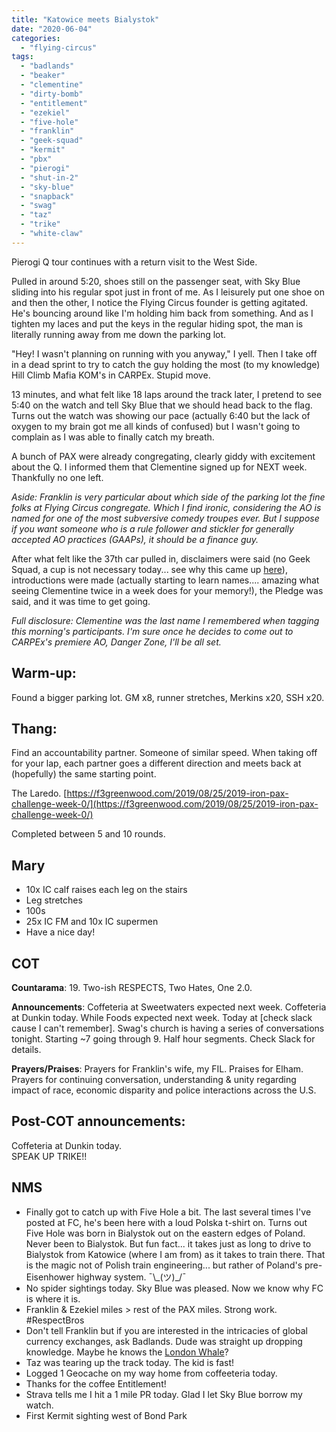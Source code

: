 ```yaml
---
title: "Katowice meets Bialystok"
date: "2020-06-04"
categories: 
  - "flying-circus"
tags: 
  - "badlands"
  - "beaker"
  - "clementine"
  - "dirty-bomb"
  - "entitlement"
  - "ezekiel"
  - "five-hole"
  - "franklin"
  - "geek-squad"
  - "kermit"
  - "pbx"
  - "pierogi"
  - "shut-in-2"
  - "sky-blue"
  - "snapback"
  - "swag"
  - "taz"
  - "trike"
  - "white-claw"
---
```


Pierogi Q tour continues with a return visit to the West Side.

Pulled in around 5:20, shoes still on the passenger seat, with Sky Blue sliding into his regular spot just in front of me. As I leisurely put one shoe on and then the other, I notice the Flying Circus founder is getting agitated. He's bouncing around like I'm holding him back from something. And as I tighten my laces and put the keys in the regular hiding spot, the man is literally running away from me down the parking lot.

"Hey! I wasn't planning on running with you anyway," I yell. Then I take off in a dead sprint to try to catch the guy holding the most (to my knowledge) Hill Climb Mafia KOM's in CARPEx. Stupid move.

13 minutes, and what felt like 18 laps around the track later, I pretend to see 5:40 on the watch and tell Sky Blue that we should head back to the flag. Turns out the watch was showing our pace (actually 6:40 but the lack of oxygen to my brain got me all kinds of confused) but I wasn't going to complain as I was able to finally catch my breath.

A bunch of PAX were already congregating, clearly giddy with excitement about the Q. I informed them that Clementine signed up for NEXT week. Thankfully no one left.

_Aside: Franklin is very particular about which side of the parking lot the fine folks at Flying Circus congregate. Which I find ironic, considering the AO is named for one of the most subversive comedy troupes ever. But I suppose if you want someone who is a rule follower and stickler for generally accepted AO practices (GAAPs), it should be a finance guy._

After what felt like the 37th car pulled in, disclaimers were said (no Geek Squad, a cup is not necessary today... see why this came up [here](https://f3carpex.com/2020/06/02/field-of-drunk-rocks/)), introductions were made (actually starting to learn names.... amazing what seeing Clementine twice in a week does for your memory!), the Pledge was said, and it was time to get going.

_Full disclosure: Clementine was the last name I remembered when tagging this morning's participants. I'm sure once he decides to come out to CARPEx's premiere AO, Danger Zone, I'll be all set._

## Warm-up:

Found a bigger parking lot. GM x8, runner stretches, Merkins x20, SSH x20.

## Thang:

Find an accountability partner. Someone of similar speed. When taking off for your lap, each partner goes a different direction and meets back at (hopefully) the same starting point.

The Laredo. [https://f3greenwood.com/2019/08/25/2019-iron-pax-challenge-week-0/](https://f3greenwood.com/2019/08/25/2019-iron-pax-challenge-week-0/)

Completed between 5 and 10 rounds.

## Mary

- 10x IC calf raises each leg on the stairs
- Leg stretches
- 100s
- 25x IC FM and 10x IC supermen
- Have a nice day!

## COT

**Countarama**: 19. Two-ish RESPECTS, Two Hates, One 2.0.

**Announcements**: Coffeteria at Sweetwaters expected next week. Coffeteria at Dunkin today. While Foods expected next week. Today at \[check slack cause I can't remember\]. Swag's church is having a series of conversations tonight. Starting ~7 going through 9. Half hour segments. Check Slack for details.

**Prayers/Praises**: Prayers for Franklin's wife, my FIL. Praises for Elham. Prayers for continuing conversation, understanding & unity regarding impact of race, economic disparity and police interactions across the U.S.

## Post-COT announcements:

Coffeteria at Dunkin today.  
SPEAK UP TRIKE!!

## NMS

- Finally got to catch up with Five Hole a bit. The last several times I've posted at FC, he's been here with a loud Polska t-shirt on. Turns out Five Hole was born in Bialystok out on the eastern edges of Poland. Never been to Bialystok. But fun fact... it takes just as long to drive to Bialystok from Katowice (where I am from) as it takes to train there. That is the magic not of Polish train engineering... but rather of Poland's pre-Eisenhower highway system. ¯\\\_(ツ)\_/¯
- No spider sightings today. Sky Blue was pleased. Now we know why FC is where it is.
- Franklin & Ezekiel miles > rest of the PAX miles. Strong work. #RespectBros
- Don't tell Franklin but if you are interested in the intricacies of global currency exchanges, ask Badlands. Dude was straight up dropping knowledge. Maybe he knows the [London Whale](https://www.bloomberg.com/quicktake/the-london-whale)?
- Taz was tearing up the track today. The kid is fast!
- Logged 1 Geocache on my way home from coffeeteria today.
- Thanks for the coffee Entitlement!
- Strava tells me I hit a 1 mile PR today. Glad I let Sky Blue borrow my watch.
- First Kermit sighting west of Bond Park
